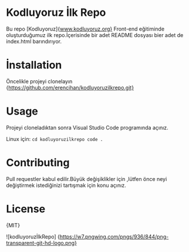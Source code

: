 # Kodluyoruz İlk Repo 

Bu repo [Kodluyoruz]{www.kodluyoruz.org} Front-end eğitiminde oluşturduğumuz ilk repo.İçerisinde bir adet README dosyası bier adet de index.html barındırıyor.

# İnstallation
Öncelikle projeyi clonelayın {https://github.com/erencihan/kodluyoruzilkrepo.git}

# Usage

Projeyi cloneladıktan sonra Visual Studio Code programında açınız.

Linux için:
``cd kodluyoruzilkrepo
code . `` 


# Contributing

Pull requestler kabul edilir.Büyük değişiklikler için ,lütfen önce neyi değiştirmek istediğinizi tartışmak için konu açınız.

# License

{MIT}



![kodluyoruzİlkRepo]
{https://w7.pngwing.com/pngs/936/844/png-transparent-git-hd-logo.png}
